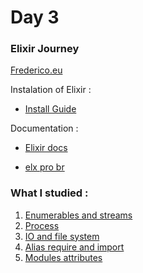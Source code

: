 # Day 3
### Elixir Journey 
[Frederico.eu](https://frederico.eu/elixir-journey-start)

Instalation of Elixir : 

* [Install Guide](https://elixir-lang.org/install.html)

Documentation : 

* [Elixir docs](https://elixir-lang.org/getting-started/introduction.html)

* [elx pro br](https://www.youtube.com/channel/UCl_BBK2sXZzQy_3ziNU7-XA)


### What I studied : 

1. [Enumerables and streams](https://elixir-lang.org/getting-started/enumerables-and-streams.html)
2. [Process](https://elixir-lang.org/getting-started/processes.html)
3. [IO and file system](https://elixir-lang.org/getting-started/io-and-the-file-system.html) 
4. [Alias require and import](https://elixir-lang.org/getting-started/alias-require-and-import.html) 
6. [Modules attributes](https://elixir-lang.org/getting-started/module-attributes.html)
